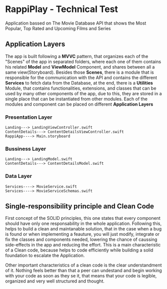 # RappiPlay - Technical Test

Application bassed on The Movie Database API that shows the Most Popular, Top Rated and Upcoming Films and Series

## Application Layers

The app is built following a **MVVC** pattern, that organizes each of the "Scenes" of the app in separated folders, where each one of them contains his related **Model** and **ViewModel** Component, and shares between all a same view(Storyboard). Besides those **Scenes**, there is a module that is responsible for the communication with the API and contains the different **Services** to fetch data from the Database, at the end, there is a **Utilities** Module, that contains functionalities, extensions, and classes that can be used by many other components of the app, due to this, they are stored in a single place that can be instantiated from other modules. Each of the modules and component can be placed on different **Application Layers**

### Presentation Layer

    Landing---> LandingViewController.swift
    ContentDetails---> ContentDetailsViewController.swift
    RappiApp----> Main.storyboard
  
### Bussiness Layer
  
    Landing---> LandingModel.swift
    ContentDetails---> ContentDetailsModel.swift
      
### Data Layer
  
    Services----> MovieService.swift
    Services----> MovieServiceSchemas.swift
    
## Single-responsibility principle and Clean Code

First concept of the SOLID principles, this one states that every component should have only one responsability in the whole application. Following this, helps to build a clean and maintanable solution, that in the case when a bug is found or when implementing a feauture, you will just modify, integrate or fix the classes and components needed, lowering the chance of caussing side-effects in the app and reducing the effort. This is a main characteristic of a Clean code, because helps to code efficiently while building a solid foundation to escalate the Application.

Other important characteristics of a clean code is the clear understandment of it. Nothing feels better than that a peer can undestand and begin working with your code as soon as they se it, that means that your code is legible, organized and very well structured and thought.
